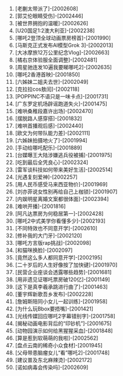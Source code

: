 
1. [老蒯太带派了]-[2002608]
1. [郭艾伦眼睛受伤]-[2002446]
1. [被世界拥抱的温暖]-[2002626]
1. [U20国足1:2澳大利亚]-[2002238]
1. [哪吒2登顶全球动画票房榜首]-[2001990]
1. [马斯克正式发布AI模型Grok 3]-[2002013]
1. [大冰摩旅12万公里纪念Vlog]-[2002663]
1. [橘右京体验服全面调整]-[2002481]
1. [周星驰连发10遍我要睇哪吒2]-[2002635]
1. [哪吒2香港首映]-[2001850]
1. [六姊妹二姐夫去世]-[2002049]
1. [克拉拉cos敖闰]-[2002118]
1. [POPPINC不语只是一味卡点]-[2001731]
1. [广东罗定机场辟谣跑道失火]-[2001475]
1. [难哄桑稚段嘉许出场]-[2002470]
1. [摆脱路人感穿搭]-[2001832]
1. [难哄首播观后感]-[2002440]
1. [欧文为何带队能力差]-[2002111]
1. [六姊妹拍摄地火了]-[2001994]
1. [手动给哪吒配乐]-[2001889]
1. [台媒曝王大陆涉嫌逃兵役被捕]-[2001975]
1. [吃到最后全凭良心]-[2002324]
1. [雷军谈科技如何带来美好生活]-[2002514]
1. [光遇复刻爱神]-[2002257]
1. [用人民币感受马来西亚物价]-[2001969]
1. [刘亦菲说女性别再给自己上枷锁]-[2001907]
1. [内娱明星离婚文案都很体面]-[2002394]
1. [难哄开播]-[2001816]
1. [阿凡达票房为何稳居第一]-[2002428]
1. [哪吒2中式美学你看懂多少]-[2002193]
1. [不同特效也不同意开学]-[2002610]
1. [修补我的大门牙]-[2002120]
1. [哪吒方言版rap挑战]-[2002098]
1. [和猫咪换脸]-[2002097]
1. [竟然这么多人都同意开学]-[2002195]
1. [二十岁后的人生好像按了加快键]-[2001970]
1. [民营企业座谈会透露哪些趋势]-[2001681]
1. [用非遗见证哪吒票房破120亿]-[2001149]
1. [这下是真李羲承跳进行曲了]-[2001463]
1. [董宇辉新歌吾乡发布]-[2002228]
1. [詹姆斯陪同小女儿一起训练]-[2001958]
1. [为什么玩Bbox要捂嘴]-[2001421]
1. [光线传媒回应哪吒2字幕错别字]-[2001758]
1. [揭秘动画电影背后的“印钞机”]-[2001675]
1. [动物园演示如何给黑猩猩采血]-[2001848]
1. [算是惹到软萌萌的我啦]-[2002562]
1. [盘点云南的稀奇小众食材]-[2001945]
1. [父母带患脑瘤女儿“看”哪吒2]-[2001748]
1. [建议普及东北麻辣烫]-[2002172]
1. [诺如病毒会传染吗]-[2002609]